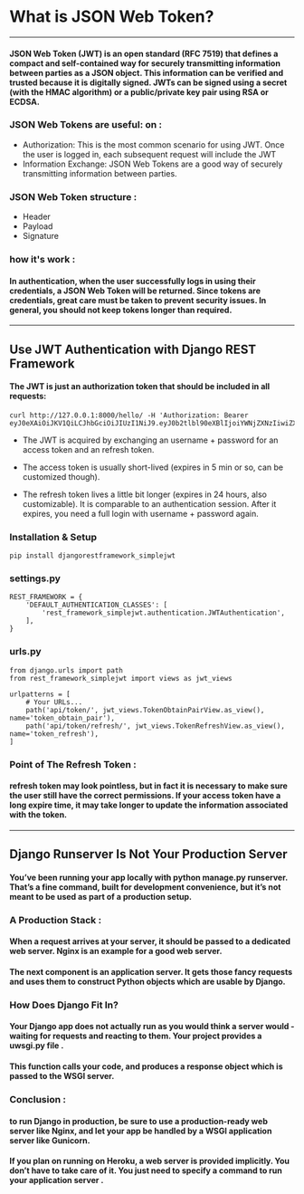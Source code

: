 #  What is JSON Web Token?
---
#### JSON Web Token (JWT) is an open standard (RFC 7519) that defines a compact and self-contained way for securely transmitting information between parties as a JSON object. This information can be verified and trusted because it is digitally signed. JWTs can be signed using a secret (with the HMAC algorithm) or a public/private key pair using RSA or ECDSA.



### JSON Web Tokens are useful: on :
- Authorization: This is the most common scenario for using JWT. Once the user is logged in, each subsequent request will include the JWT
- Information Exchange: JSON Web Tokens are a good way of securely transmitting information between parties. 


### JSON Web Token structure :
- Header
- Payload
- Signature

### how it's work :

#### In authentication, when the user successfully logs in using their credentials, a JSON Web Token will be returned. Since tokens are credentials, great care must be taken to prevent security issues. In general, you should not keep tokens longer than required.

---
## Use JWT Authentication with Django REST Framework

#### The JWT is just an authorization token that should be included in all requests:
```
curl http://127.0.0.1:8000/hello/ -H 'Authorization: Bearer eyJ0eXAiOiJKV1QiLCJhbGciOiJIUzI1NiJ9.eyJ0b2tlbl90eXBlIjoiYWNjZXNzIiwiZXhwIjoxNTQzODI4NDMxLCJqdGkiOiI3ZjU5OTdiNzE1MGQ0NjU3OWRjMmI0OTE2NzA5N2U3YiIsInVzZXJfaWQiOjF9.Ju70kdcaHKn1Qaz8H42zrOYk0Jx9kIckTn9Xx7vhikY'
```
- The JWT is acquired by exchanging an username + password for an access token and an refresh token.

- The access token is usually short-lived (expires in 5 min or so, can be customized though).

- The refresh token lives a little bit longer (expires in 24 hours, also customizable). It is comparable to an authentication session. After it expires, you need a full login with username + password again.

### Installation & Setup

```
pip install djangorestframework_simplejwt
```
### settings.py
```
REST_FRAMEWORK = {
    'DEFAULT_AUTHENTICATION_CLASSES': [
        'rest_framework_simplejwt.authentication.JWTAuthentication',
    ],
}
```
### urls.py
```
from django.urls import path
from rest_framework_simplejwt import views as jwt_views

urlpatterns = [
    # Your URLs...
    path('api/token/', jwt_views.TokenObtainPairView.as_view(), name='token_obtain_pair'),
    path('api/token/refresh/', jwt_views.TokenRefreshView.as_view(), name='token_refresh'),
]
```

### Point of The Refresh Token :

#### refresh token may look pointless, but in fact it is necessary to make sure the user still have the correct permissions. If your access token have a long expire time, it may take longer to update the information associated with the token. 

--- 
## Django Runserver Is Not Your Production Server
#### You’ve been running your app locally with python manage.py runserver. That’s a fine command, built for development convenience, but it’s not meant to be used as part of a production setup.

### A Production Stack :
#### When a request arrives at your server, it should be passed to a dedicated web server. Nginx is an example for a good web server.

#### The next component is an application server. It gets those fancy requests and uses them to construct Python objects which are usable by Django.

### How Does Django Fit In? 

#### Your Django app does not actually run as you would think a server would - waiting for requests and reacting to them. Your project provides a uwsgi.py file .

#### This function calls your code, and produces a response object which is passed to the WSGI server. 

### Conclusion : 
#### to run Django in production, be sure to use a production-ready web server like Nginx, and let your app be handled by a WSGI application server like Gunicorn.

#### If you plan on running on Heroku, a web server is provided implicitly. You don’t have to take care of it. You just need to specify a command to run your application server .

